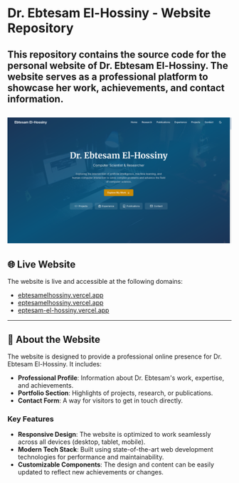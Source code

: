 # Dr. Ebtesam El-Hossiny - Website Repository

This repository contains the source code for the personal website of **Dr. Ebtesam El-Hossiny**. The website serves as a professional platform to showcase her work, achievements, and contact information.
---
[![Website Screenshot](https://github.com/hassancodeanwar/eptesamelhossiny/blob/main/img/Screenshot%202025-05-04%20205224.png?raw=true)](https://ebtesamelhossiny.vercel.app)
---

## 🌐 Live Website

The website is live and accessible at the following domains:

- [ebtesamelhossiny.vercel.app](https://ebtesamelhossiny.vercel.app)
- [eptesamelhossiny.vercel.app](https://eptesamelhossiny.vercel.app)
- [eptesam-el-hossiny.vercel.app](https://eptesam-el-hossiny.vercel.app)

---

## 📖 About the Website

The website is designed to provide a professional online presence for Dr. Ebtesam El-Hossiny. It includes:

- **Professional Profile**: Information about Dr. Ebtesam's work, expertise, and achievements.
- **Portfolio Section**: Highlights of projects, research, or publications.
- **Contact Form**: A way for visitors to get in touch directly.

### Key Features

- **Responsive Design**: The website is optimized to work seamlessly across all devices (desktop, tablet, mobile).
- **Modern Tech Stack**: Built using state-of-the-art web development technologies for performance and maintainability.
- **Customizable Components**: The design and content can be easily updated to reflect new achievements or changes.

